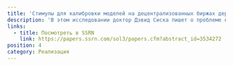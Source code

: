 ```yaml
---
title: 'Стимулы для калибровки моделей на децентрализованных биржах деривативов: Консенсус в Kонтинууме'
description: 'В этом исследовании доктор Дэвид Сиска пишет о проблеме калибровки модели риска, с которой сталкиваются все децентрализованные биржи производных финансовых инструментов, и представляет эмпирические результаты для простых ситуаций, возникающих, когда модель риска принимается за линейную функцию калибровочных параметров.'
links:
  - title: Посмотреть в SSRN
    link: https://papers.ssrn.com/sol3/papers.cfm?abstract_id=3534272
position: 4
category: Реализация
---
```

